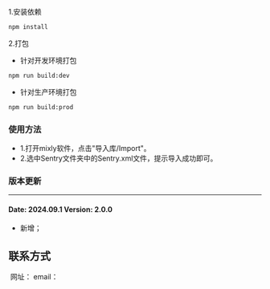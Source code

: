 
1.安装依赖

```bash
npm install
```

2.打包

- 针对开发环境打包

```bash
npm run build:dev
```

- 针对生产环境打包

```bash
npm run build:prod
```

### 使用方法

* 1.打开mixly软件，点击"导入库/Import"。
* 2.选中Sentry文件夹中的Sentry.xml文件，提示导入成功即可。

### 版本更新

----
#### Date: 2024.09.1	Version: 2.0.0
* 新增；

##  联系方式
![]()
网址：
email：